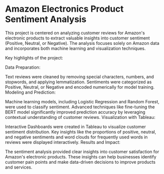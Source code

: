 # Amazon Electronics Product Sentiment Analysis

This project is centered on analyzing customer reviews for Amazon's electronic products to extract valuable insights into customer sentiment (Positive, Neutral, or Negative). The analysis focuses solely on Amazon data and incorporates both machine learning and visualization techniques.

Key highlights of the project:

Data Preparation:

Text reviews were cleaned by removing special characters, numbers, and stopwords, and applying lemmatization.
Sentiments were categorized as Positive, Neutral, or Negative and encoded numerically for model training.
Modeling and Prediction:

Machine learning models, including Logistic Regression and Random Forest, were used to classify sentiment.
Advanced techniques like fine-tuning the BERT model significantly improved prediction accuracy by leveraging contextual understanding of customer reviews.
Visualization with Tableau:

Interactive Dashboards were created in Tableau to visualize customer sentiment distribution.
Key insights like the proportions of positive, neutral, and negative sentiments and word clouds for frequently used words in reviews were displayed interactively.
Results and Impact:

The sentiment analysis provided clear insights into customer satisfaction for Amazon's electronic products.
These insights can help businesses identify customer pain points and make data-driven decisions to improve products and services.
 
